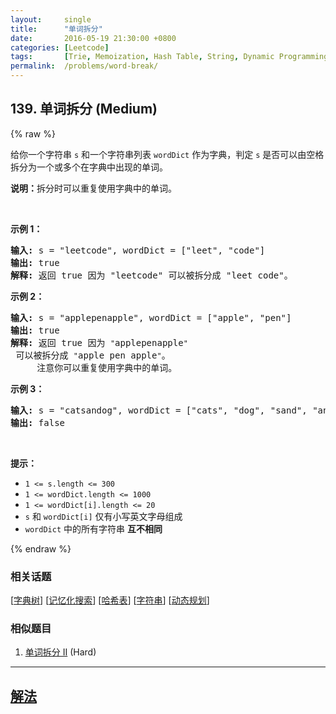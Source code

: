 ```yaml
---
layout:     single
title:      "单词拆分"
date:       2016-05-19 21:30:00 +0800
categories: [Leetcode]
tags:       [Trie, Memoization, Hash Table, String, Dynamic Programming]
permalink:  /problems/word-break/
---
```


## 139. 单词拆分 (Medium)

{% raw %}

<p>给你一个字符串 <code>s</code> 和一个字符串列表 <code>wordDict</code> 作为字典，判定&nbsp;<code>s</code> 是否可以由空格拆分为一个或多个在字典中出现的单词。</p>

<p><strong>说明：</strong>拆分时可以重复使用字典中的单词。</p>

<p>&nbsp;</p>

<p><strong>示例 1：</strong></p>

<pre>
<strong>输入:</strong> s = "leetcode", wordDict = ["leet", "code"]
<strong>输出:</strong> true
<strong>解释:</strong> 返回 true 因为 "leetcode" 可以被拆分成 "leet code"。
</pre>

<p><strong>示例 2：</strong></p>

<pre>
<strong>输入:</strong> s = "applepenapple", wordDict = ["apple", "pen"]
<strong>输出:</strong> true
<strong>解释:</strong> 返回 true 因为 <code>"</code>applepenapple<code>"</code> 可以被拆分成 <code>"</code>apple pen apple<code>"</code>。
&nbsp;    注意你可以重复使用字典中的单词。
</pre>

<p><strong>示例 3：</strong></p>

<pre>
<strong>输入:</strong> s = "catsandog", wordDict = ["cats", "dog", "sand", "and", "cat"]
<strong>输出:</strong> false
</pre>

<p>&nbsp;</p>

<p><strong>提示：</strong></p>

<ul>
	<li><code>1 &lt;= s.length &lt;= 300</code></li>
	<li><code>1 &lt;= wordDict.length &lt;= 1000</code></li>
	<li><code>1 &lt;= wordDict[i].length &lt;= 20</code></li>
	<li><code>s</code> 和 <code>wordDict[i]</code> 仅有小写英文字母组成</li>
	<li><code>wordDict</code> 中的所有字符串 <strong>互不相同</strong></li>
</ul>

{% endraw %}

### 相关话题
  [[字典树](https://github.com/awesee/leetcode/tree/main/tag/trie/README.md)]
  [[记忆化搜索](https://github.com/awesee/leetcode/tree/main/tag/memoization/README.md)]
  [[哈希表](https://github.com/awesee/leetcode/tree/main/tag/hash-table/README.md)]
  [[字符串](https://github.com/awesee/leetcode/tree/main/tag/string/README.md)]
  [[动态规划](https://github.com/awesee/leetcode/tree/main/tag/dynamic-programming/README.md)]

### 相似题目
  1. [单词拆分 II](/problems/word-break-ii) (Hard)

---

## [解法](https://github.com/awesee/leetcode/tree/main/problems/word-break)
